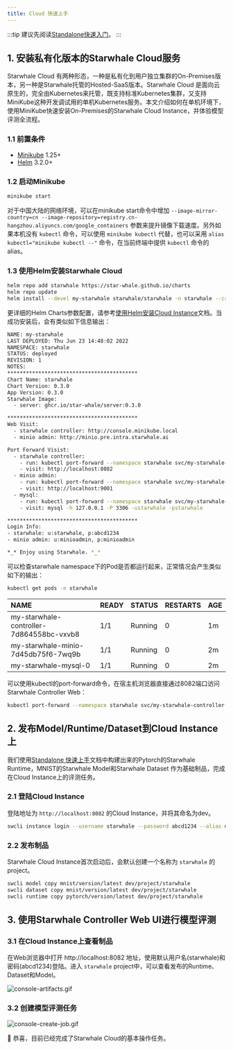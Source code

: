 ```yaml
---
title: Cloud 快速上手
---
```


:::tip
建议先阅读[Standalone快速入门](standalone.md)。
:::

## 1. 安装私有化版本的Starwhale Cloud服务

Starwhale Cloud 有两种形态，一种是私有化到用户独立集群的On-Premises版本，另一种是Starwhale托管的Hosted-SaaS版本。Starwhale Cloud 是面向云原生的，完全由Kubernetes来托管，既支持标准Kubernetes集群，又支持MiniKube这种开发调试用的单机Kubernetes服务。本文介绍如何在单机环境下，使用MiniKube快速安装On-Premises的Starwhale Cloud Instance，并体验模型评测全流程。

### 1.1 前置条件

- [Minikube](https://minikube.sigs.k8s.io/docs/start/) 1.25+
- [Helm](https://helm.sh/docs/intro/install/) 3.2.0+

### 1.2 启动Minikube

```bash
minikube start
```

对于中国大陆的网络环境，可以在minikube start命令中增加 `--image-mirror-country=cn --image-repository=registry.cn-hangzhou.aliyuncs.com/google_containers` 参数来提升镜像下载速度。另外如果本机没有 `kubectl` 命令，可以使用 `minikube kubectl` 代替，也可以采用 `alias kubectl="minikube kubectl --"` 命令，在当前终端中提供 `kubectl` 命令的alias。

### 1.3 使用Helm安装Starwhale Cloud

```bash
helm repo add starwhale https://star-whale.github.io/charts
helm repo update
helm install --devel my-starwhale starwhale/starwhale -n starwhale --create-namespace --set minikube.enabled=true
```

更详细的Helm Charts参数配置，请参考[使用Helm安装Cloud Instance](../guides/install/helm-charts.md)文档。当成功安装后，会有类似如下信息输出：

```bash
NAME: my-starwhale
LAST DEPLOYED: Thu Jun 23 14:48:02 2022
NAMESPACE: starwhale
STATUS: deployed
REVISION: 1
NOTES:
******************************************
Chart Name: starwhale
Chart Version: 0.3.0
App Version: 0.3.0
Starwhale Image:
  - server: ghcr.io/star-whale/server:0.3.0

******************************************
Web Visit:
  - starwhale controller: http://console.minikube.local
  - minio admin: http://minio.pre.intra.starwhale.ai

Port Forward Visist:
  - starwhale controller:
    - run: kubectl port-forward --namespace starwhale svc/my-starwhale-controller 8082:8082
    - visit: http://localhost:8082
  - minio admin:
    - run: kubectl port-forward --namespace starwhale svc/my-starwhale-minio 9001:9001
    - visit: http://localhost:9001
  - mysql:
    - run: kubectl port-forward --namespace starwhale svc/my-starwhale-mysql 3306:3306
    - visit: mysql -h 127.0.0.1 -P 3306 -ustarwhale -pstarwhale

******************************************
Login Info:
- starwhale: u:starwhale, p:abcd1234
- minio admin: u:minioadmin, p:minioadmin

*_* Enjoy using Starwhale. *_*
```

可以检查starwhale namespace下的Pod是否都运行起来，正常情况会产生类似如下的输出：

```bash
kubectl get pods -n starwhale
```

| NAME | READY | STATUS | RESTARTS | AGE |
|:-----|-------|--------|----------|-----|
|my-starwhale-controller-7d864558bc-vxvb8|1/1|Running|0|1m
|my-starwhale-minio-7d45db75f6-7wq9b|1/1|Running|0|2m
|my-starwhale-mysql-0|1/1|Running|0|2m

可以使用kubectl的port-forward命令，在宿主机浏览器直接通过8082端口访问Starwhale Controller Web：

```bash
kubectl port-forward --namespace starwhale svc/my-starwhale-controller 8082:8082
```

## 2. 发布Model/Runtime/Dataset到Cloud Instance上

我们使用[Standalone 快速上手](standalone.md)文档中构建出来的Pytorch的Starwhale Runtime，MNIST的Starwhale Model和Starwhale Dataset 作为基础制品，完成在Cloud Instance上的评测任务。

### 2.1 登陆Cloud Instance

登陆地址为 `http://localhost:8082` 的Cloud Instance，并将其命名为dev。

```bash
swcli instance login --username starwhale --password abcd1234 --alias dev http://localhost:8082
```

### 2.2 发布制品

Starwhale Cloud Instance首次启动后，会默认创建一个名称为 `starwhale` 的project。

```bash
swcli model copy mnist/version/latest dev/project/starwhale
swcli dataset copy mnist/version/latest dev/project/starwhale
swcli runtime copy pytorch/version/latest dev/project/starwhale
```

## 3. 使用Starwhale Controller Web UI进行模型评测

### 3.1 在Cloud Instance上查看制品

在Web浏览器中打开 http://localhost:8082 地址，使用默认用户名(starwhale)和密码(abcd1234)登陆。进入 `starwhale` project中，可以查看发布的Runtime、Dataset和Model。

![console-artifacts.gif](../img/console-artifacts.gif)

### 3.2 创建模型评测任务

![console-create-job.gif](../img/console-create-job.gif)

👏 恭喜，目前已经完成了Starwhale Cloud的基本操作任务。
